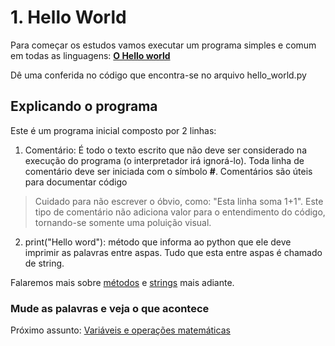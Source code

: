 # 1. Hello World
Para começar os estudos vamos executar um programa simples e comum em todas as linguagens: [**O Hello world**](https://hub.gke.mybinder.org/user/ipython-ipython-in-depth-qsbgd3cj/notebooks/binder/Hello_world.ipynb)

Dê uma conferida no código que encontra-se no arquivo hello_world.py

## Explicando o programa
Este é um programa inicial composto por 2 linhas:
1. Comentário: É todo o texto escrito que não deve ser considerado na execução do programa (o interpretador irá ignorá-lo). Toda linha de comentário deve ser iniciada com o símbolo **#**. Comentários são úteis para documentar código

> Cuidado para não escrever o óbvio, como: 
> "Esta linha soma 1+1".
> Este tipo de comentário não adiciona valor para o entendimento do código, tornando-se somente uma poluição visual.

2. print("Hello word"): método que informa ao python que ele deve imprimir as palavras entre aspas. Tudo que esta entre aspas é chamado de string.

Falaremos mais sobre [métodos](../Tema_7/README.md) e [strings](../Tema_5/README.md) mais adiante.

### Mude as palavras e veja o que acontece

Próximo assunto: [Variáveis e operações matemáticas](../Tema_3/README.md)